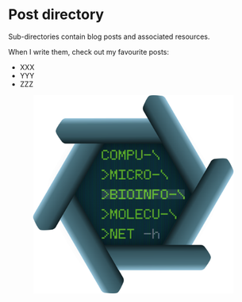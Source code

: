 # Post directory
Sub-directories contain blog posts and associated resources.

When I write them, check out my favourite posts:
- XXX
- YYY
- ZZZ

<p align="center">
  <img src="../Resources/logo.png" alt="compu-micro-bioinfo-molecu-net logo" style="height:400px; width:auto;">
</p>
